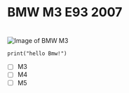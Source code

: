 # <h1>BMW M3 E93 2007<h1>
![Image of BMW M3](https://www.gtspiritmedia.com/gtspirit/uploads/2013/03/Image000064.jpg)
```
print("hello Bmw!")
```
- [ ] M3
- [ ] M4
- [ ] M5
